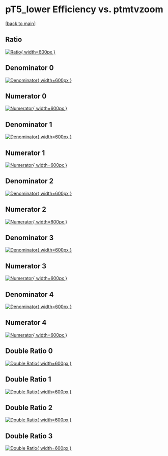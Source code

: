 # pT5_lower Efficiency vs. ptmtvzoom

[[back to main](./)]



## Ratio

[![Ratio](../mtv/var/pT5_lower_vtr_0_-1_eff_ptmtvzoom.png){ width=600px }](../mtv/var/pT5_lower_vtr_0_-1_eff_ptmtvzoom.pdf)

## Denominator 0

[![Denominator](../mtv/den/pT5_lower_vtr_0_-1_eff_ptmtvzoom_den0.png){ width=600px }](../mtv/den/pT5_lower_vtr_0_-1_eff_ptmtvzoom_den0.pdf)

## Numerator 0

[![Numerator](../mtv/num/pT5_lower_vtr_0_-1_eff_ptmtvzoom_num0.png){ width=600px }](../mtv/num/pT5_lower_vtr_0_-1_eff_ptmtvzoom_num0.pdf)

## Denominator 1

[![Denominator](../mtv/den/pT5_lower_vtr_0_-1_eff_ptmtvzoom_den1.png){ width=600px }](../mtv/den/pT5_lower_vtr_0_-1_eff_ptmtvzoom_den1.pdf)

## Numerator 1

[![Numerator](../mtv/num/pT5_lower_vtr_0_-1_eff_ptmtvzoom_num1.png){ width=600px }](../mtv/num/pT5_lower_vtr_0_-1_eff_ptmtvzoom_num1.pdf)

## Denominator 2

[![Denominator](../mtv/den/pT5_lower_vtr_0_-1_eff_ptmtvzoom_den2.png){ width=600px }](../mtv/den/pT5_lower_vtr_0_-1_eff_ptmtvzoom_den2.pdf)

## Numerator 2

[![Numerator](../mtv/num/pT5_lower_vtr_0_-1_eff_ptmtvzoom_num2.png){ width=600px }](../mtv/num/pT5_lower_vtr_0_-1_eff_ptmtvzoom_num2.pdf)

## Denominator 3

[![Denominator](../mtv/den/pT5_lower_vtr_0_-1_eff_ptmtvzoom_den3.png){ width=600px }](../mtv/den/pT5_lower_vtr_0_-1_eff_ptmtvzoom_den3.pdf)

## Numerator 3

[![Numerator](../mtv/num/pT5_lower_vtr_0_-1_eff_ptmtvzoom_num3.png){ width=600px }](../mtv/num/pT5_lower_vtr_0_-1_eff_ptmtvzoom_num3.pdf)

## Denominator 4

[![Denominator](../mtv/den/pT5_lower_vtr_0_-1_eff_ptmtvzoom_den4.png){ width=600px }](../mtv/den/pT5_lower_vtr_0_-1_eff_ptmtvzoom_den4.pdf)

## Numerator 4

[![Numerator](../mtv/num/pT5_lower_vtr_0_-1_eff_ptmtvzoom_num4.png){ width=600px }](../mtv/num/pT5_lower_vtr_0_-1_eff_ptmtvzoom_num4.pdf)

## Double Ratio 0

[![Double Ratio](../mtv/ratio/pT5_lower_vtr_0_-1_eff_ptmtvzoom_ratio0.png){ width=600px }](../mtv/ratio/pT5_lower_vtr_0_-1_eff_ptmtvzoom_ratio0.pdf)

## Double Ratio 1

[![Double Ratio](../mtv/ratio/pT5_lower_vtr_0_-1_eff_ptmtvzoom_ratio1.png){ width=600px }](../mtv/ratio/pT5_lower_vtr_0_-1_eff_ptmtvzoom_ratio1.pdf)

## Double Ratio 2

[![Double Ratio](../mtv/ratio/pT5_lower_vtr_0_-1_eff_ptmtvzoom_ratio2.png){ width=600px }](../mtv/ratio/pT5_lower_vtr_0_-1_eff_ptmtvzoom_ratio2.pdf)

## Double Ratio 3

[![Double Ratio](../mtv/ratio/pT5_lower_vtr_0_-1_eff_ptmtvzoom_ratio3.png){ width=600px }](../mtv/ratio/pT5_lower_vtr_0_-1_eff_ptmtvzoom_ratio3.pdf)

